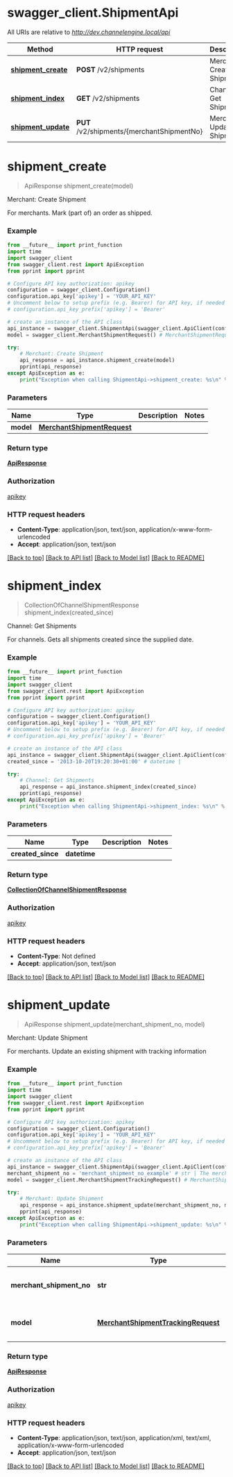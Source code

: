 # swagger_client.ShipmentApi

All URIs are relative to *http://dev.channelengine.local/api*

Method | HTTP request | Description
------------- | ------------- | -------------
[**shipment_create**](ShipmentApi.md#shipment_create) | **POST** /v2/shipments | Merchant: Create Shipment
[**shipment_index**](ShipmentApi.md#shipment_index) | **GET** /v2/shipments | Channel: Get Shipments
[**shipment_update**](ShipmentApi.md#shipment_update) | **PUT** /v2/shipments/{merchantShipmentNo} | Merchant: Update Shipment


# **shipment_create**
> ApiResponse shipment_create(model)

Merchant: Create Shipment

For merchants.    Mark (part of) an order as shipped.

### Example 
```python
from __future__ import print_function
import time
import swagger_client
from swagger_client.rest import ApiException
from pprint import pprint

# Configure API key authorization: apikey
configuration = swagger_client.Configuration()
configuration.api_key['apikey'] = 'YOUR_API_KEY'
# Uncomment below to setup prefix (e.g. Bearer) for API key, if needed
# configuration.api_key_prefix['apikey'] = 'Bearer'

# create an instance of the API class
api_instance = swagger_client.ShipmentApi(swagger_client.ApiClient(configuration))
model = swagger_client.MerchantShipmentRequest() # MerchantShipmentRequest | 

try: 
    # Merchant: Create Shipment
    api_response = api_instance.shipment_create(model)
    pprint(api_response)
except ApiException as e:
    print("Exception when calling ShipmentApi->shipment_create: %s\n" % e)
```

### Parameters

Name | Type | Description  | Notes
------------- | ------------- | ------------- | -------------
 **model** | [**MerchantShipmentRequest**](MerchantShipmentRequest.md)|  | 

### Return type

[**ApiResponse**](ApiResponse.md)

### Authorization

[apikey](../README.md#apikey)

### HTTP request headers

 - **Content-Type**: application/json, text/json, application/x-www-form-urlencoded
 - **Accept**: application/json, text/json

[[Back to top]](#) [[Back to API list]](../README.md#documentation-for-api-endpoints) [[Back to Model list]](../README.md#documentation-for-models) [[Back to README]](../README.md)

# **shipment_index**
> CollectionOfChannelShipmentResponse shipment_index(created_since)

Channel: Get Shipments

For channels.    Gets all shipments created since the supplied date.

### Example 
```python
from __future__ import print_function
import time
import swagger_client
from swagger_client.rest import ApiException
from pprint import pprint

# Configure API key authorization: apikey
configuration = swagger_client.Configuration()
configuration.api_key['apikey'] = 'YOUR_API_KEY'
# Uncomment below to setup prefix (e.g. Bearer) for API key, if needed
# configuration.api_key_prefix['apikey'] = 'Bearer'

# create an instance of the API class
api_instance = swagger_client.ShipmentApi(swagger_client.ApiClient(configuration))
created_since = '2013-10-20T19:20:30+01:00' # datetime | 

try: 
    # Channel: Get Shipments
    api_response = api_instance.shipment_index(created_since)
    pprint(api_response)
except ApiException as e:
    print("Exception when calling ShipmentApi->shipment_index: %s\n" % e)
```

### Parameters

Name | Type | Description  | Notes
------------- | ------------- | ------------- | -------------
 **created_since** | **datetime**|  | 

### Return type

[**CollectionOfChannelShipmentResponse**](CollectionOfChannelShipmentResponse.md)

### Authorization

[apikey](../README.md#apikey)

### HTTP request headers

 - **Content-Type**: Not defined
 - **Accept**: application/json, text/json

[[Back to top]](#) [[Back to API list]](../README.md#documentation-for-api-endpoints) [[Back to Model list]](../README.md#documentation-for-models) [[Back to README]](../README.md)

# **shipment_update**
> ApiResponse shipment_update(merchant_shipment_no, model)

Merchant: Update Shipment

For merchants.    Update an existing shipment with tracking information

### Example 
```python
from __future__ import print_function
import time
import swagger_client
from swagger_client.rest import ApiException
from pprint import pprint

# Configure API key authorization: apikey
configuration = swagger_client.Configuration()
configuration.api_key['apikey'] = 'YOUR_API_KEY'
# Uncomment below to setup prefix (e.g. Bearer) for API key, if needed
# configuration.api_key_prefix['apikey'] = 'Bearer'

# create an instance of the API class
api_instance = swagger_client.ShipmentApi(swagger_client.ApiClient(configuration))
merchant_shipment_no = 'merchant_shipment_no_example' # str | The merchant's shipment reference
model = swagger_client.MerchantShipmentTrackingRequest() # MerchantShipmentTrackingRequest | The updated tracking information

try: 
    # Merchant: Update Shipment
    api_response = api_instance.shipment_update(merchant_shipment_no, model)
    pprint(api_response)
except ApiException as e:
    print("Exception when calling ShipmentApi->shipment_update: %s\n" % e)
```

### Parameters

Name | Type | Description  | Notes
------------- | ------------- | ------------- | -------------
 **merchant_shipment_no** | **str**| The merchant&#39;s shipment reference | 
 **model** | [**MerchantShipmentTrackingRequest**](MerchantShipmentTrackingRequest.md)| The updated tracking information | 

### Return type

[**ApiResponse**](ApiResponse.md)

### Authorization

[apikey](../README.md#apikey)

### HTTP request headers

 - **Content-Type**: application/json, text/json, application/xml, text/xml, application/x-www-form-urlencoded
 - **Accept**: application/json, text/json

[[Back to top]](#) [[Back to API list]](../README.md#documentation-for-api-endpoints) [[Back to Model list]](../README.md#documentation-for-models) [[Back to README]](../README.md)


